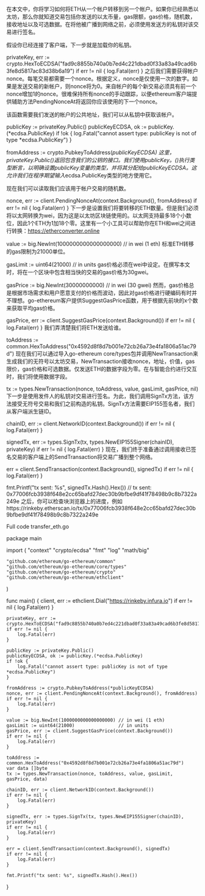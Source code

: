 在本文中，你将学习如何将ETH从一个帐户转移到另一个帐户。如果你已经熟悉以太坊，那么你就知道交易包括你发送的以太币量，gas限额，gas价格，随机数，接收地址以及可选数据。在将他被广播到网络之前，必须使用发送方的私钥对该交易进行签名。

假设你已经连接了客户端，下一步就是加载你的私钥。

privateKey, err := crypto.HexToECDSA("fad9c8855b740a0b7ed4c221dbad0f33a83a49cad6b3fe8d5817ac83d38b6a19")
if err != nil {
  log.Fatal(err)
}
之后我们需要获得帐户nonce。每笔交易都需要一个nonce。根据定义，nonce是仅使用一次的数字。如果是发送交易的新帐户，则nonce将为0。来自帐户的每个新交易必须具有前一个nonce增加1的nonce。很难保持所有nonce的手动跟踪，以便ethereum客户端提供辅助方法PendingNonceAt将返回你应该使用的下一个nonce。

该函数需要我们发送的帐户的公共地址，我们可以从私钥中获取该帐户。

publicKey := privateKey.Public()
publicKeyECDSA, ok := publicKey.(*ecdsa.PublicKey)
if !ok {
  log.Fatal("cannot assert type: publicKey is not of type *ecdsa.PublicKey")
}

fromAddress := crypto.PubkeyToAddress(*publicKeyECDSA)
这里，privateKey.Public()返回包含我们的公钥的接口。我们使用publicKey。(<expectedType>)执行类型断言，以明确设置publicKey变量的类型，并将其分配给publicKeyECDSA。这允许我们在程序期望输入*ecdsa.PublicKey类型的地方使用它。

现在我们可以读取我们应该用于帐户交易的随机数。

nonce, err := client.PendingNonceAt(context.Background(), fromAddress)
if err != nil {
  log.Fatal(err)
}
下一步是设置我们将要转移的ETH数量。但是我们必须将以太网转换为wei，因为这是以太坊区块链使用的。以太网支持最多18个小数位，因此1个ETH为1加18个零。这里有一个小工具可以帮助你在ETH和wei之间进行转换：https://etherconverter.online

value := big.NewInt(1000000000000000000) // in wei (1 eth)
标准ETH转移的gas限制为21000单位。

gasLimit := uint64(21000) // in units
gas价格必须在wei中设定。在撰写本文时，将在一个区块中包含相当快的交易的gas价格为30gwei。

gasPrice := big.NewInt(30000000000) // in wei (30 gwei)
然而，gas价格总是根据市场需求和用户愿意支付的价格而波动，因此对gas价格进行硬编码有时并不理想。go-ethereum客户提供SuggestGasPrice函数，用于根据先前块的x个数来获取平均gas价格。

gasPrice, err := client.SuggestGasPrice(context.Background())
if err != nil {
  log.Fatal(err)
}
我们弄清楚我们将ETH发送给谁。

toAddress := common.HexToAddress("0x4592d8f8d7b001e72cb26a73e4fa1806a51ac79d")
现在我们可以通过导入go-ethereum core/types包并调用NewTransaction来生成我们的无符号以太坊交易，NewTransaction接收nonce，地址，价值，gas限价，gas价格和可选数据。仅发送ETH的数据字段为零。在与智能合约进行交互时，我们将使用数据字段。

tx := types.NewTransaction(nonce, toAddress, value, gasLimit, gasPrice, nil)
下一步是使用发件人的私钥对交易进行签名。为此，我们调用SignTx方法，该方法接受无符号交易和我们之前构造的私钥。SignTx方法需要EIP155签名者，我们从客户端派生链ID。

chainID, err := client.NetworkID(context.Background())
if err != nil {
  log.Fatal(err)
}

signedTx, err := types.SignTx(tx, types.NewEIP155Signer(chainID), privateKey)
if err != nil {
  log.Fatal(err)
}
现在，我们终于准备通过调用接收已签名交易的客户端上的SendTransaction将交易广播到整个网络。

err = client.SendTransaction(context.Background(), signedTx)
if err != nil {
  log.Fatal(err)
}

fmt.Printf("tx sent: %s", signedTx.Hash().Hex()) // tx sent: 0x77006fcb3938f648e2cc65bafd27dec30b9bfbe9df41f78498b9c8b7322a249e
之后，你可以检查块浏览器上的进度，例如https://rinkeby.etherscan.io/tx/0x77006fcb3938f648e2cc65bafd27dec30b9bfbe9df41f78498b9c8b7322a249e

Full code
transfer_eth.go

package main

import (
    "context"
    "crypto/ecdsa"
    "fmt"
    "log"
    "math/big"

    "github.com/ethereum/go-ethereum/common"
    "github.com/ethereum/go-ethereum/core/types"
    "github.com/ethereum/go-ethereum/crypto"
    "github.com/ethereum/go-ethereum/ethclient"
)

func main() {
    client, err := ethclient.Dial("https://rinkeby.infura.io")
    if err != nil {
        log.Fatal(err)
    }

    privateKey, err := crypto.HexToECDSA("fad9c8855b740a0b7ed4c221dbad0f33a83a49cad6b3fe8d5817ac83d38b6a19")
    if err != nil {
        log.Fatal(err)
    }

    publicKey := privateKey.Public()
    publicKeyECDSA, ok := publicKey.(*ecdsa.PublicKey)
    if !ok {
        log.Fatal("cannot assert type: publicKey is not of type *ecdsa.PublicKey")
    }

    fromAddress := crypto.PubkeyToAddress(*publicKeyECDSA)
    nonce, err := client.PendingNonceAt(context.Background(), fromAddress)
    if err != nil {
        log.Fatal(err)
    }

    value := big.NewInt(1000000000000000000) // in wei (1 eth)
    gasLimit := uint64(21000)                // in units
    gasPrice, err := client.SuggestGasPrice(context.Background())
    if err != nil {
        log.Fatal(err)
    }

    toAddress := common.HexToAddress("0x4592d8f8d7b001e72cb26a73e4fa1806a51ac79d")
    var data []byte
    tx := types.NewTransaction(nonce, toAddress, value, gasLimit, gasPrice, data)

    chainID, err := client.NetworkID(context.Background())
    if err != nil {
        log.Fatal(err)
    }

    signedTx, err := types.SignTx(tx, types.NewEIP155Signer(chainID), privateKey)
    if err != nil {
        log.Fatal(err)
    }

    err = client.SendTransaction(context.Background(), signedTx)
    if err != nil {
        log.Fatal(err)
    }

    fmt.Printf("tx sent: %s", signedTx.Hash().Hex())
}
